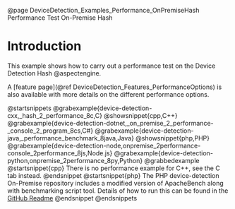 @page DeviceDetection_Examples_Performance_OnPremiseHash Performance Test On-Premise Hash

# Introduction

This example shows how to carry out a performance test on the Device Detection Hash @aspectengine.

A [feature page](@ref DeviceDetection_Features_PerformanceOptions) is also available with more details on the different performance options.

@startsnippets
@grabexample{device-detection-cxx,_hash_2_performance_8c,C}
@showsnippet{cpp,C++}
@grabexample{device-detection-dotnet,_on_premise_2_performance-_console_2_program_8cs,C#}
@grabexample{device-detection-java,_performance_benchmark_8java,Java}
@showsnippet{php,PHP}
@grabexample{device-detection-node,onpremise_2performance-console_2performance_8js,Node.js}
@grabexample{device-detection-python,onpremise_2performance_8py,Python}
@grabbedexample
@startsnippet{cpp}
There is no performance example for C++, see the C tab instead.
@endsnippet
@startsnippet{php}
The PHP device-detection On-Premise repository includes a modified version of ApacheBench along with benchmarking script tool. Details of how to run this can be found in the [GitHub Readme](https://github.com/51Degrees/device-detection-php-onpremise#performance)
@endsnippet
@endsnippets
